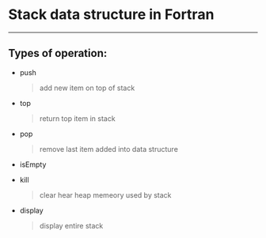 # Stack data structure in Fortran 
---

## Types of operation:
+ push 
   > add new item on top of stack 

+ top 
   > return top item in stack 

+ pop 
   > remove last item added into data structure 

+ isEmpty 

+ kill 
   > clear hear heap memeory used by stack 

+ display 
   > display entire stack 



